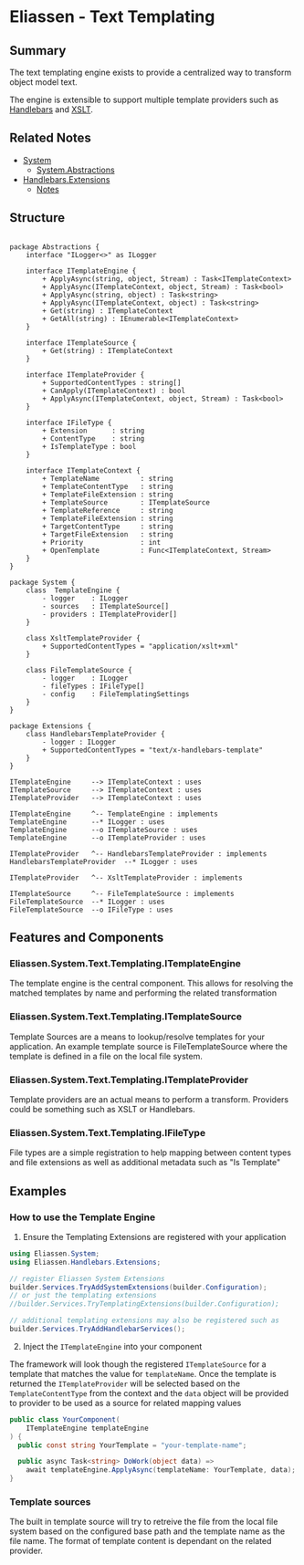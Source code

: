 # Eliassen - Text Templating

## Summary

The text templating engine exists to provide a centralized way to transform object model text.

The engine is extensible to support multiple template providers such as 
[Handlebars](https://handlebarsjs.com/guide/) and [XSLT](https://www.w3schools.com/xml/xsl_intro.asp).

## Related Notes

* [System](../Libraries/Eliassen.System.md)
  * [System.Abstractions](../Libraries/Eliassen.System.Abstractions.md)
* [Handlebars.Extensions](../Libraries/Eliassen.Handlebars.Extensions.md)
  * [Notes](../code/Eliassen.Handlebars.Extensions/Readme.Handlebars.Extensions.md)

## Structure

```plantuml

package Abstractions {
    interface "ILogger<>" as ILogger

    interface ITemplateEngine {
        + ApplyAsync(string, object, Stream) : Task<ITemplateContext>
        + ApplyAsync(ITemplateContext, object, Stream) : Task<bool>
        + ApplyAsync(string, object) : Task<string>
        + ApplyAsync(ITemplateContext, object) : Task<string>
        + Get(string) : ITemplateContext
        + GetAll(string) : IEnumerable<ITemplateContext>
    }

    interface ITemplateSource {
        + Get(string) : ITemplateContext
    }

    interface ITemplateProvider {
        + SupportedContentTypes : string[]
        + CanApply(ITemplateContext) : bool
        + ApplyAsync(ITemplateContext, object, Stream) : Task<bool>
    }

    interface IFileType {
        + Extension      : string
        + ContentType    : string
        + IsTemplateType : bool
    }

    interface ITemplateContext {
        + TemplateName          : string
        + TemplateContentType   : string
        + TemplateFileExtension : string
        + TemplateSource        : ITemplateSource
        + TemplateReference     : string
        + TemplateFileExtension : string        
        + TargetContentType     : string
        + TargetFileExtension   : string        
        + Priority              : int
        + OpenTemplate          : Func<ITemplateContext, Stream>
    }
}

package System {
    class  TemplateEngine {
        - logger    : ILogger
        - sources   : ITemplateSource[]
        - providers : ITemplateProvider[]
    }

    class XsltTemplateProvider {
        + SupportedContentTypes = "application/xslt+xml"
    }

    class FileTemplateSource {
        - logger    : ILogger
        - fileTypes : IFileType[]
        - config    : FileTemplatingSettings 
    }
}

package Extensions {
    class HandlebarsTemplateProvider {
        - logger : ILogger
        + SupportedContentTypes = "text/x-handlebars-template"
    }
}

ITemplateEngine     --> ITemplateContext : uses
ITemplateSource     --> ITemplateContext : uses
ITemplateProvider   --> ITemplateContext : uses

ITemplateEngine     ^-- TemplateEngine : implements
TemplateEngine      --* ILogger : uses
TemplateEngine      --o ITemplateSource : uses
TemplateEngine      --o ITemplateProvider : uses

ITemplateProvider   ^-- HandlebarsTemplateProvider : implements
HandlebarsTemplateProvider  --* ILogger : uses

ITemplateProvider   ^-- XsltTemplateProvider : implements

ITemplateSource     ^-- FileTemplateSource : implements
FileTemplateSource  --* ILogger : uses
FileTemplateSource  --o IFileType : uses

```

## Features and Components 

### Eliassen.System.Text.Templating.ITemplateEngine

The template engine is the central component. This allows for resolving the matched templates 
by name and performing the related transformation

### Eliassen.System.Text.Templating.ITemplateSource

Template Sources are a means to lookup/resolve templates for your application. An example template 
source is  FileTemplateSource where the template is defined in a file on the local file system. 

### Eliassen.System.Text.Templating.ITemplateProvider

Template providers are an actual means to perform a transform. Providers could be something such
as XSLT or Handlebars.

### Eliassen.System.Text.Templating.IFileType

File types are a simple registration to help mapping between content types and file extensions as 
well as additional metadata such as "Is Template"

## Examples

### How to use the Template Engine

1. Ensure the Templating Extensions are registered with your application

```csharp
using Eliassen.System;
using Eliassen.Handlebars.Extensions;

// register Eliassen System Extensions
builder.Services.TryAddSystemExtensions(builder.Configuration);
// or just the templating extensions
//builder.Services.TryTemplatingExtensions(builder.Configuration);

// additional templating extensions may also be registered such as 
builder.Services.TryAddHandlebarServices();
``` 

2. Inject the `ITemplateEngine` into your component

The framework will look though the registered `ITemplateSource` for a template that matches the value 
for `templateName`.  Once the template is returned the `ITemplateProvider` will be selected based on 
the `TemplateContentType` from the context and the `data` object will be provided to provider to be 
used as a source for related mapping values

```csharp
public class YourComponent(
    ITemplateEngine templateEngine
) {
  public const string YourTemplate = "your-template-name";

  public async Task<string> DoWork(object data) => 
    await templateEngine.ApplyAsync(templateName: YourTemplate, data);
}
```

### Template sources

The built in template source will try to retreive the file from the local file system based on the 
configured base path and the template name as the file name.  The format of template content is 
dependant on the related provider.